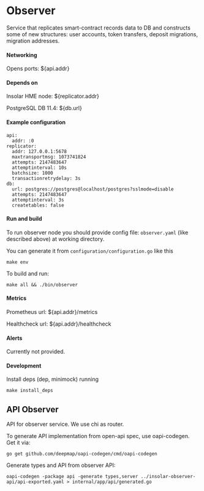 # Observer
Service that replicates smart-contract records data to DB 
and constructs some of new structures: user accounts, token transfers, deposit migrations, migration addresses.

#### Networking
Opens ports: ${api.addr}

#### Depends on
Insolar HME node: ${replicator.addr}

PostgreSQL DB 11.4: ${db.url}

#### Example configuration
```
api:
  addr: :0
replicator:
  addr: 127.0.0.1:5678
  maxtransportmsg: 1073741824
  attempts: 2147483647
  attemptinterval: 10s
  batchsize: 1000
  transactionretrydelay: 3s
db:
  url: postgres://postgres@localhost/postgres?sslmode=disable
  attempts: 2147483647
  attemptinterval: 3s
  createtables: false
```

#### Run and build
To run observer node you should provide config file: `observer.yaml` (like described above) at working directory.

You can generate it from 
`configuration/configuration.go`
like this 

`make env`

To build and run:

`make all && ./bin/observer`

#### Metrics
Prometheus url: ${api.addr}/metrics

Healthcheck url: ${api.addr}/healthcheck

#### Alerts
Currently not provided.


#### Development
Install deps (dep, minimock) running

`make install_deps`

## API Observer
API for observer service. We use chi as router.

To generate API implementation from open-api spec, use oapi-codegen. Get it via:
```
go get github.com/deepmap/oapi-codegen/cmd/oapi-codegen
``` 
Generate types and API from observer API:
```
oapi-codegen -package api -generate types,server ../insolar-observer-api/api-exported.yaml > internal/app/api/generated.go
```
